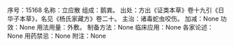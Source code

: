 序号：15168
名称：立应散
组成：鹅粪。
出处：方出《证类本草》卷十九引《日华子本草》，名见《杨氏家藏方》卷二十。
主治：诸毒蛇虫咬伤。
加减：None
功效：None
用法用量：外敷。
制备方法：None
临床应用：None
各家论述：None
用药禁忌：None
附注：None
